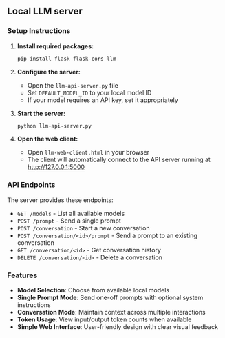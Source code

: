 ## Local LLM server

### Setup Instructions

1. **Install required packages:**

   ```bash
   pip install flask flask-cors llm
   ```

2. **Configure the server:**

   - Open the `llm-api-server.py` file
   - Set `DEFAULT_MODEL_ID` to your local model ID
   - If your model requires an API key, set it appropriately

3. **Start the server:**

   ```bash
   python llm-api-server.py
   ```

4. **Open the web client:**
   - Open `llm-web-client.html` in your browser
   - The client will automatically connect to the API server running at http://127.0.0.1:5000

### API Endpoints

The server provides these endpoints:

- `GET /models` - List all available models
- `POST /prompt` - Send a single prompt
- `POST /conversation` - Start a new conversation
- `POST /conversation/<id>/prompt` - Send a prompt to an existing conversation
- `GET /conversation/<id>` - Get conversation history
- `DELETE /conversation/<id>` - Delete a conversation

### Features

- **Model Selection**: Choose from available local models
- **Single Prompt Mode**: Send one-off prompts with optional system instructions
- **Conversation Mode**: Maintain context across multiple interactions
- **Token Usage**: View input/output token counts when available
- **Simple Web Interface**: User-friendly design with clear visual feedback
